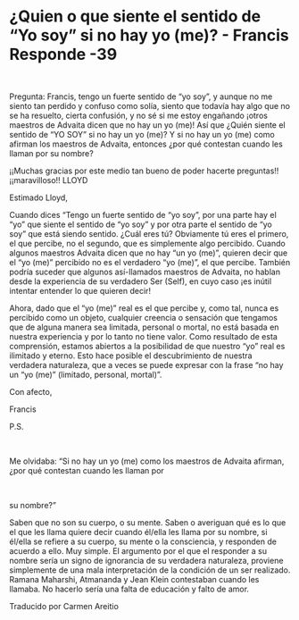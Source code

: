 # ¿Quien o que siente el sentido de “Yo soy” si no hay yo (me)? - Francis Responde -39

  

Pregunta: Francis, tengo un fuerte sentido de “yo soy”, y aunque no me siento tan perdido y confuso como solía, siento que todavía hay algo que no se ha resuelto, cierta confusión, y no sé si me estoy engañando ¡otros maestros de Advaita dicen que no hay un yo (me)! Así que ¿Quién siente el sentido de “YO SOY” si no hay un yo (me)? Y si no hay un yo (me) como afirman los maestros de Advaita, entonces ¿por qué contestan cuando les llaman por su nombre?

¡¡Muchas gracias por este medio tan bueno de poder hacerte preguntas!! ¡¡maravilloso!! LLOYD

Estimado Lloyd,

Cuando dices “Tengo un fuerte sentido de “yo soy”, por una parte hay el “yo” que siente el sentido de “yo soy” y por otra parte el sentido de “yo soy” que está siendo sentido. ¿Cuál eres tú? Obviamente tú eres el primero, el que percibe, no el segundo, que es simplemente algo percibido. Cuando algunos maestros Advaita dicen que no hay “un yo (me)”, quieren decir que el “yo (me)” percibido no es el verdadero “yo (me)”, el que percibe. También podría suceder que algunos así-llamados maestros de Advaita, no hablan desde la experiencia de su verdadero Ser (Self), en cuyo caso ¡es inútil intentar entender lo que quieren decir!

Ahora, dado que el “yo (me)” real es el que percibe y, como tal, nunca es percibido como un objeto, cualquier creencia o sensación que tengamos que de alguna manera sea limitada, personal o mortal, no está basada en nuestra experiencia y por lo tanto no tiene valor. Como resultado de esta comprensión, estamos abiertos a la posibilidad de que nuestro “yo” real es ilimitado y eterno. Esto hace posible el descubrimiento de nuestra verdadera naturaleza, que a veces se puede expresar con la frase “no hay un “yo (me)” (limitado, personal, mortal)”.

Con afecto,

Francis

P.S.

  

Me olvidaba: “Si no hay un yo (me) como los maestros de Advaita afirman, ¿por qué contestan cuando les llaman por

  

su nombre?”

Saben que no son su cuerpo, o su mente. Saben o averiguan qué es lo que el que les llama quiere decir cuando él/ella les llama por su nombre, si él/ella se refiere a su cuerpo, su mente o la consciencia, y responden de acuerdo a ello. Muy simple. El argumento por el que el responder a su nombre sería un signo de ignorancia de su verdadera naturaleza, proviene simplemente de una mala interpretación de la condición de un ser realizado. Ramana Maharshi, Atmananda y Jean Klein contestaban cuando les llamaba. No hacerlo sería una falta de educación y falto de amor.

Traducido por Carmen Areitio

